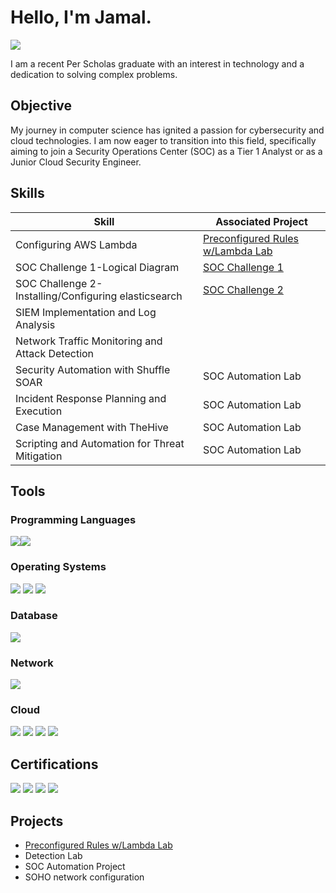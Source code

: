 # Hello, I'm Jamal.
<a href="https://www.linkedin.com/in/jamal-s-85598823a/"><img src="https://img.shields.io/badge/-LinkedIn-0072b1?&style=for-the-badge&logo=linkedin&logoColor=white" /></a>

I am a recent Per Scholas graduate with an interest in technology and a dedication to solving complex problems.

## Objective

My journey in computer science has ignited a passion for cybersecurity and cloud technologies. I am now eager to transition into this field, specifically aiming to join a Security Operations Center (SOC) as a Tier 1 Analyst or as a Junior Cloud Security Engineer.

## Skills

| Skill                                         | Associated Project         |
|-----------------------------------------------|----------------------------|
|Configuring AWS Lambda                         |<a href="https://github.com/jshinobiii/Preconfigured-Rules-w-Lambda-Lab/blob/main/README.md">Preconfigured Rules w/Lambda Lab</a>
|SOC Challenge 1-Logical Diagram                |<a href="https://github.com/jshinobiii/SOC-Challenge-1--Logical-Diagram/tree/main/README.md">SOC Challenge 1</a>
|SOC Challenge 2-Installing/Configuring elasticsearch|<a href="https://github.com/jshinobiii/SOC-Challenge-2--Configuring-elasticsearch-vultr/edit/main/README.md">SOC Challenge 2</a>
| SIEM Implementation and Log Analysis          |
| Network Traffic Monitoring and Attack Detection | 
| Security Automation with Shuffle SOAR         | SOC Automation Lab|
| Incident Response Planning and Execution      | SOC Automation Lab|
| Case Management with TheHive                  | SOC Automation Lab|
| Scripting and Automation for Threat Mitigation | SOC Automation Lab|

## Tools

### Programming Languages
 <img src="https://img.shields.io/badge/-Python-3776AB?&style=for-the-badge&logo=python&logoColor=white" /><img src="https://img.shields.io/badge/-HTML5-E34F26?&style=for-the-badge&logo=html5&logoColor=white" />
<div>

### Operating Systems
 <img src="https://img.shields.io/badge/-Windows-0078D6?&style=for-the-badge&logo=windows&logoColor=white" />
    <img src="https://img.shields.io/badge/-Linux-FCC624?&style=for-the-badge&logo=linux&logoColor=black" />
    <img src="https://img.shields.io/badge/-macOS-000000?&style=for-the-badge&logo=apple&logoColor=white" />
</div>

### Database
<div><img src="https://img.shields.io/badge/-SQL-003B57?&style=for-the-badge&logo=sqlite&logoColor=white" /></div>

### Network
<div>
    <img src="https://img.shields.io/badge/-Wireshark-1679A7?&style=for-the-badge&logo=Wireshark&logoColor=white" />
    
</div>


### Cloud
<div>
    <div>
    <img src="https://img.shields.io/badge/-AWS_Lambda-232F3E?&style=for-the-badge&logo=amazon-aws&logoColor=white" />
    <img src="https://img.shields.io/badge/-AWS_S3-569A31?&style=for-the-badge&logo=amazon-s3&logoColor=white" />
    <img src="https://img.shields.io/badge/-AWS_CloudWatch-252F3E?&style=for-the-badge&logo=amazon-cloudwatch&logoColor=white" /> 
    <img src="https://img.shields.io/badge/-Azure_AI-0078D4?&style=for-the-badge&logo=microsoft-azure&logoColor=white" />
</div>

</div>

    
  
</div>


## Certifications

<div>
<img src="https://img.shields.io/badge/-A%2B-4D4D4D?&style=for-the-badge&logo=CompTIA&logoColor=white" />
<img src="https://img.shields.io/badge/-Google_Cybersecurity_Certification-4285F4?&style=for-the-badge&logo=google&logoColor=white" />
<img src="https://img.shields.io/badge/-Security%2B-FF0000?&style=for-the-badge&logo=CompTIA&logoColor=white" />
<img src="https://img.shields.io/badge/-Azure_AI-0078D4?&style=for-the-badge&logo=microsoft-azure&logoColor=white" />




</div>

## Projects
- <a href="https://github.com/jshinobiii/Preconfigured-Rules-w-Lambda-Lab/blob/main/README.md">Preconfigured Rules w/Lambda Lab</a>
- Detection Lab
- SOC Automation Project
- SOHO network configuration
